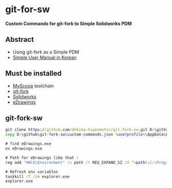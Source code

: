 
# git-for-sw

**Custom Commands for git-fork to Simple Solidworks PDM**


## Abstract

* Using git-fork as a Simple PDM
* [Simple User Manual in Korean](manual_kr.md)


## Must be installed

* [MyScoop](https://github.com/dymaxionkim/MyScoop) toolchain
* [git-fork](https://git-fork.com/)
* [Solidworks](https://www.solidworks.com/ko)
* [eDrawings](https://www.edrawingsviewer.com/download-edrawings)


## git-fork-sw

```cmd
git clone https://github.com/dhkima-higenmotor/git-fork-sw.git D:\github\git-fork-sw
copy D:\github\git-fork-sw\custom-commands.json %userprofile%\AppData\Local\Fork\custom-commands.json
```

```cmd
# find eDrawings.exe
es eDrawings.exe

# Path for eDrawings like that :
reg add "HKCU\Environment" /v path /t REG_EXPAND_SZ /d "%path%;C:\Program Files\SOLIDWORKS Corp\eDrawings" /f

# Refresh env variables
taskkill /f /im explorer.exe
explorer.exe
```
